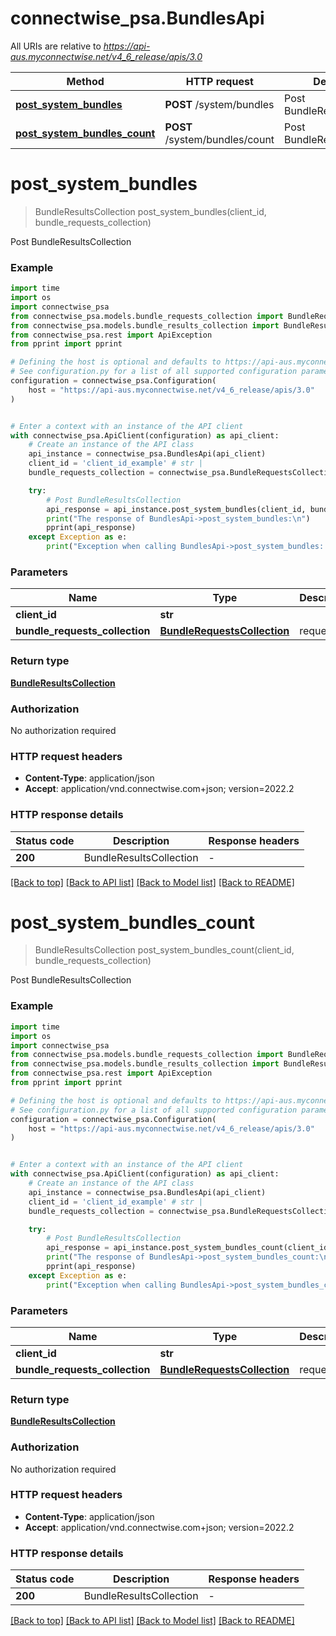 # connectwise_psa.BundlesApi

All URIs are relative to *https://api-aus.myconnectwise.net/v4_6_release/apis/3.0*

Method | HTTP request | Description
------------- | ------------- | -------------
[**post_system_bundles**](BundlesApi.md#post_system_bundles) | **POST** /system/bundles | Post BundleResultsCollection
[**post_system_bundles_count**](BundlesApi.md#post_system_bundles_count) | **POST** /system/bundles/count | Post BundleResultsCollection


# **post_system_bundles**
> BundleResultsCollection post_system_bundles(client_id, bundle_requests_collection)

Post BundleResultsCollection

### Example

```python
import time
import os
import connectwise_psa
from connectwise_psa.models.bundle_requests_collection import BundleRequestsCollection
from connectwise_psa.models.bundle_results_collection import BundleResultsCollection
from connectwise_psa.rest import ApiException
from pprint import pprint

# Defining the host is optional and defaults to https://api-aus.myconnectwise.net/v4_6_release/apis/3.0
# See configuration.py for a list of all supported configuration parameters.
configuration = connectwise_psa.Configuration(
    host = "https://api-aus.myconnectwise.net/v4_6_release/apis/3.0"
)


# Enter a context with an instance of the API client
with connectwise_psa.ApiClient(configuration) as api_client:
    # Create an instance of the API class
    api_instance = connectwise_psa.BundlesApi(api_client)
    client_id = 'client_id_example' # str | 
    bundle_requests_collection = connectwise_psa.BundleRequestsCollection() # BundleRequestsCollection | requests

    try:
        # Post BundleResultsCollection
        api_response = api_instance.post_system_bundles(client_id, bundle_requests_collection)
        print("The response of BundlesApi->post_system_bundles:\n")
        pprint(api_response)
    except Exception as e:
        print("Exception when calling BundlesApi->post_system_bundles: %s\n" % e)
```



### Parameters

Name | Type | Description  | Notes
------------- | ------------- | ------------- | -------------
 **client_id** | **str**|  | 
 **bundle_requests_collection** | [**BundleRequestsCollection**](BundleRequestsCollection.md)| requests | 

### Return type

[**BundleResultsCollection**](BundleResultsCollection.md)

### Authorization

No authorization required

### HTTP request headers

 - **Content-Type**: application/json
 - **Accept**: application/vnd.connectwise.com+json; version=2022.2

### HTTP response details
| Status code | Description | Response headers |
|-------------|-------------|------------------|
**200** | BundleResultsCollection |  -  |

[[Back to top]](#) [[Back to API list]](../README.md#documentation-for-api-endpoints) [[Back to Model list]](../README.md#documentation-for-models) [[Back to README]](../README.md)

# **post_system_bundles_count**
> BundleResultsCollection post_system_bundles_count(client_id, bundle_requests_collection)

Post BundleResultsCollection

### Example

```python
import time
import os
import connectwise_psa
from connectwise_psa.models.bundle_requests_collection import BundleRequestsCollection
from connectwise_psa.models.bundle_results_collection import BundleResultsCollection
from connectwise_psa.rest import ApiException
from pprint import pprint

# Defining the host is optional and defaults to https://api-aus.myconnectwise.net/v4_6_release/apis/3.0
# See configuration.py for a list of all supported configuration parameters.
configuration = connectwise_psa.Configuration(
    host = "https://api-aus.myconnectwise.net/v4_6_release/apis/3.0"
)


# Enter a context with an instance of the API client
with connectwise_psa.ApiClient(configuration) as api_client:
    # Create an instance of the API class
    api_instance = connectwise_psa.BundlesApi(api_client)
    client_id = 'client_id_example' # str | 
    bundle_requests_collection = connectwise_psa.BundleRequestsCollection() # BundleRequestsCollection | requests

    try:
        # Post BundleResultsCollection
        api_response = api_instance.post_system_bundles_count(client_id, bundle_requests_collection)
        print("The response of BundlesApi->post_system_bundles_count:\n")
        pprint(api_response)
    except Exception as e:
        print("Exception when calling BundlesApi->post_system_bundles_count: %s\n" % e)
```



### Parameters

Name | Type | Description  | Notes
------------- | ------------- | ------------- | -------------
 **client_id** | **str**|  | 
 **bundle_requests_collection** | [**BundleRequestsCollection**](BundleRequestsCollection.md)| requests | 

### Return type

[**BundleResultsCollection**](BundleResultsCollection.md)

### Authorization

No authorization required

### HTTP request headers

 - **Content-Type**: application/json
 - **Accept**: application/vnd.connectwise.com+json; version=2022.2

### HTTP response details
| Status code | Description | Response headers |
|-------------|-------------|------------------|
**200** | BundleResultsCollection |  -  |

[[Back to top]](#) [[Back to API list]](../README.md#documentation-for-api-endpoints) [[Back to Model list]](../README.md#documentation-for-models) [[Back to README]](../README.md)

